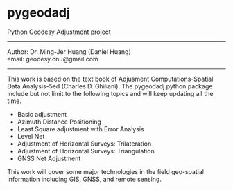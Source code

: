 # pygeodadj
Python Geodesy Adjustment project
<hr>
Author: Dr. Ming-Jer Huang (Daniel Huang) <br>
email: geodesy.cnu@gmail.com
<hr>
This work is based on the text book of Adjusment Computations-Spatial Data Analysis-5ed (Charles D. Ghiliani).
The pygeodadj python package include but not limit to the following topics and will keep updating all the time.

- Basic adjustment
- Azimuth Distance Positioning
- Least Square adjustment with Error Analysis
- Level Net
- Adjustment of Horizontal Surveys: Trilateration
- Adjustment of Horizontal Surveys: Triangulation
- GNSS Net Adjustment

This work will cover some major technologies in the field geo-spatial information including GIS, GNSS, and remote sensing.
